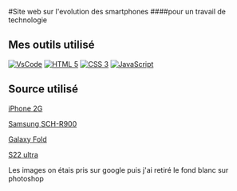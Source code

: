 #Site web sur l'evolution des smartphones
####pour un travail de technologie
[![]()]()
## Mes outils utilisé 
[![VsCode](https://img.shields.io/badge/vsCode-0078D4?style=for-the-badge&logo=visual%20studio%20code&logoColor=white)]()
[![HTML 5](https://img.shields.io/badge/HTML-239120?style=for-the-badge&logo=html5&logoColor=white)]()
[![CSS 3](https://img.shields.io/badge/CSS-239120?&style=for-the-badge&logo=css3&logoColor=white)]()
[![JavaScript](https://img.shields.io/badge/JavaScript-F7DF1E?style=for-the-badge&logo=javascript&logoColor=black)]()

## Source utilisé 

[iPhone 2G](https://fr.wikipedia.org/wiki/IPhone_2G) 

[Samsung SCH-R900](https://www.tomshardware.fr/31-ans-de-telephones-mobiles/27/)

[Galaxy Fold](https://fr.wikipedia.org/wiki/Samsung_Galaxy_Fold)

[S22 ultra](https://www.frandroid.com/produits/samsung/smartphones/1215597-samsung-galaxy-s22)

Les images on étais pris sur google puis j'ai retiré le fond blanc sur photoshop

